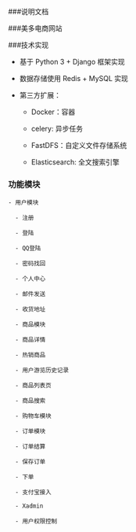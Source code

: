 ###说明文档

###美多电商网站

###技术实现

- 基于 Python 3 + Django 框架实现

- 数据存储使用 Redis + MySQL  实现

- 第三方扩展：

    - Docker：容器

    - celery:  异步任务

    - FastDFS：自定义文件存储系统

    - Elasticsearch:  全文搜索引擎
### 功能模块



    - 用户模块

      - 注册

      - 登陆

      - QQ登陆

      - 密码找回

      - 个人中心

      - 邮件发送

      - 收货地址

      - 商品模块

      - 商品详情

      - 热销商品

      - 用户游览历史记录

      - 商品列表页

      - 商品搜索

      - 购物车模块

      - 订单模块

      - 订单结算

      - 保存订单

      - 下单

      - 支付宝接入

      - Xadmin

      - 用户权限控制
